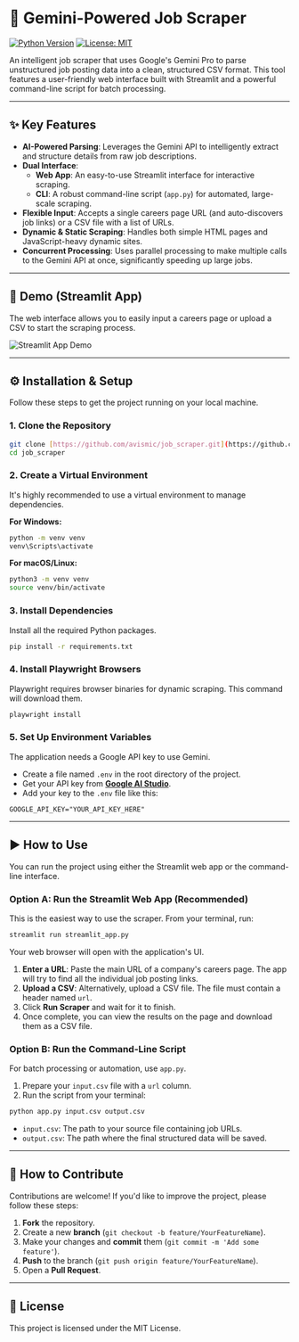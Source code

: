 # 🤖 Gemini-Powered Job Scraper

[![Python Version](https://img.shields.io/badge/Python-3.9+-blue.svg)](https://www.python.org/downloads/)
[![License: MIT](https://img.shields.io/badge/License-MIT-yellow.svg)](https://opensource.org/licenses/MIT)

An intelligent job scraper that uses Google's Gemini Pro to parse unstructured job posting data into a clean, structured CSV format. This tool features a user-friendly web interface built with Streamlit and a powerful command-line script for batch processing.

---

## ✨ Key Features

-   **AI-Powered Parsing**: Leverages the Gemini API to intelligently extract and structure details from raw job descriptions.
-   **Dual Interface**:
    -   **Web App**: An easy-to-use Streamlit interface for interactive scraping.
    -   **CLI**: A robust command-line script (`app.py`) for automated, large-scale scraping.
-   **Flexible Input**: Accepts a single careers page URL (and auto-discovers job links) or a CSV file with a list of URLs.
-   **Dynamic & Static Scraping**: Handles both simple HTML pages and JavaScript-heavy dynamic sites.
-   **Concurrent Processing**: Uses parallel processing to make multiple calls to the Gemini API at once, significantly speeding up large jobs.

---

## 🚀 Demo (Streamlit App)

The web interface allows you to easily input a careers page or upload a CSV to start the scraping process.

![Streamlit App Demo](https://drive.google.com/file/d/1kU9hsMVnioX3LRwZMuNmaJlxe1_qu3ZU/view?usp=sharing)

---

## ⚙️ Installation & Setup

Follow these steps to get the project running on your local machine.

### 1. Clone the Repository

```bash
git clone [https://github.com/avismic/job_scraper.git](https://github.com/avismic/job_scraper.git)
cd job_scraper
```

### 2. Create a Virtual Environment

It's highly recommended to use a virtual environment to manage dependencies.

**For Windows:**
```bash
python -m venv venv
venv\Scripts\activate
```

**For macOS/Linux:**
```bash
python3 -m venv venv
source venv/bin/activate
```

### 3. Install Dependencies

Install all the required Python packages.

```bash
pip install -r requirements.txt
```

### 4. Install Playwright Browsers

Playwright requires browser binaries for dynamic scraping. This command will download them.

```bash
playwright install
```

### 5. Set Up Environment Variables

The application needs a Google API key to use Gemini.

-   Create a file named `.env` in the root directory of the project.
-   Get your API key from **[Google AI Studio](https://aistudio.google.com/app/apikey)**.
-   Add your key to the `.env` file like this:

```env
GOOGLE_API_KEY="YOUR_API_KEY_HERE"
```

---

## ▶️ How to Use

You can run the project using either the Streamlit web app or the command-line interface.

### Option A: Run the Streamlit Web App (Recommended)

This is the easiest way to use the scraper. From your terminal, run:

```bash
streamlit run streamlit_app.py
```

Your web browser will open with the application's UI.

1.  **Enter a URL**: Paste the main URL of a company's careers page. The app will try to find all the individual job posting links.
2.  **Upload a CSV**: Alternatively, upload a CSV file. The file must contain a header named `url`.
3.  Click **Run Scraper** and wait for it to finish.
4.  Once complete, you can view the results on the page and download them as a CSV file.

### Option B: Run the Command-Line Script

For batch processing or automation, use `app.py`.

1.  Prepare your `input.csv` file with a `url` column.
2.  Run the script from your terminal:

```bash
python app.py input.csv output.csv
```

-   `input.csv`: The path to your source file containing job URLs.
-   `output.csv`: The path where the final structured data will be saved.

---

## 🤝 How to Contribute

Contributions are welcome! If you'd like to improve the project, please follow these steps:

1.  **Fork** the repository.
2.  Create a new **branch** (`git checkout -b feature/YourFeatureName`).
3.  Make your changes and **commit** them (`git commit -m 'Add some feature'`).
4.  **Push** to the branch (`git push origin feature/YourFeatureName`).
5.  Open a **Pull Request**.

---

## 📄 License

This project is licensed under the MIT License.
